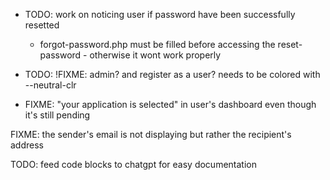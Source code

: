 - TODO: work on noticing user if password have been successfully resetted

  - forgot-password.php must be filled before accessing the reset-password - otherwise it wont work properly

- TODO: !FIXME: admin? and register as a user? needs to be colored with --neutral-clr

- FIXME: "your application is selected" in user's dashboard even though it's still pending

FIXME: the sender's email is not displaying but rather the recipient's address

TODO: feed code blocks to chatgpt for easy documentation
